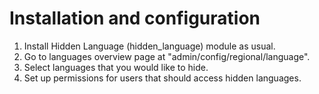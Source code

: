 Installation and configuration
==============================

1. Install Hidden Language (hidden_language) module as usual.
2. Go to languages overview page at "admin/config/regional/language".
3. Select languages that you would like to hide.
4. Set up permissions for users that should access hidden languages.
